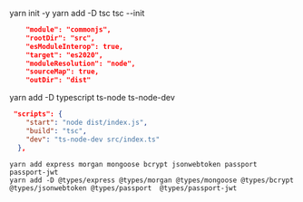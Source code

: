 yarn init -y
yarn add -D tsc
tsc --init

```tsconfig.json
    "module": "commonjs",
    "rootDir": "src",
    "esModuleInterop": true,
    "target": "es2020",
    "moduleResolution": "node",
    "sourceMap": true,
    "outDir": "dist"
```

yarn add -D typescript ts-node ts-node-dev

```package.json
 "scripts": {
    "start": "node dist/index.js",
    "build": "tsc",
    "dev": "ts-node-dev src/index.ts"
  },
```

```
yarn add express morgan mongoose bcrypt jsonwebtoken passport passport-jwt
yarn add -D @types/express @types/morgan @types/mongoose @types/bcrypt @types/jsonwebtoken @types/passport  @types/passport-jwt
```
